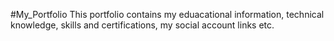 #My_Portfolio
This portfolio contains my eduacational information, technical knowledge, skills and certifications, my social account links etc.
